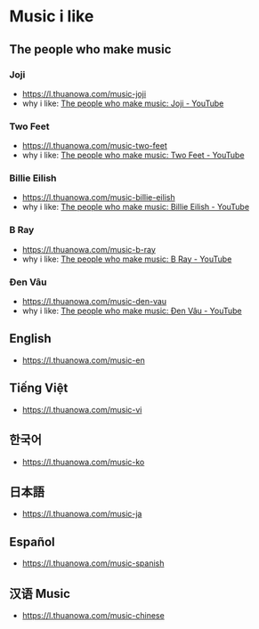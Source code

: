 # Music i like

## The people who make music

### Joji

- https://l.thuanowa.com/music-joji
- why i like:  [The people who make music: Joji - YouTube](https://youtu.be/AzlP_8Nwywg)

### Two Feet

- https://l.thuanowa.com/music-two-feet
- why i like: [The people who make music: Two Feet - YouTube](https://youtu.be/CYGblLL0huI)

### Billie Eilish

- https://l.thuanowa.com/music-billie-eilish
- why i like: [The people who make music: Billie Eilish - YouTube](https://youtu.be/4g1AubS6O2c)

### B Ray

- https://l.thuanowa.com/music-b-ray
- why i like:  [The people who make music: B Ray - YouTube](https://youtu.be/GDsZvdZ-7oA)

### Đen Vâu

- https://l.thuanowa.com/music-den-vau
- why i like: [The people who make music: Đen Vâu - YouTube](https://youtu.be/IbC8kOidE90)

## English

- https://l.thuanowa.com/music-en

## Tiếng Việt

- https://l.thuanowa.com/music-vi

## 한국어

- https://l.thuanowa.com/music-ko

## 日本語

- https://l.thuanowa.com/music-ja

## Español

- https://l.thuanowa.com/music-spanish

## 汉语 Music

- https://l.thuanowa.com/music-chinese